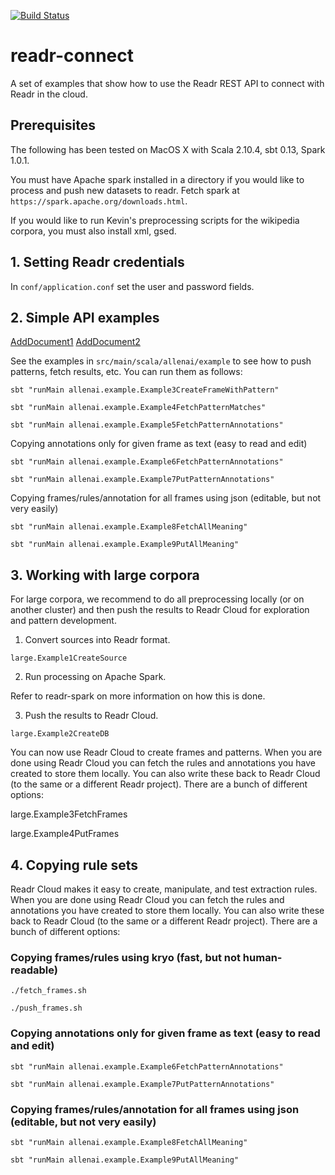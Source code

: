 [![Build Status](https://api.shippable.com/projects/53f2e991c4f33e48022b5360/badge/master)](https://www.shippable.com/projects/53f2e991c4f33e48022b5360)

# readr-connect

A set of examples that show how to use the Readr REST API to connect with Readr in the cloud.

## Prerequisites

The following has been tested on MacOS X with Scala 2.10.4, sbt 0.13, Spark 1.0.1.

You must have Apache spark installed in a directory if you would like to process and push new datasets to readr. Fetch spark at `https://spark.apache.org/downloads.html`.

If you would like to run Kevin's preprocessing scripts for the wikipedia corpora, you must also install xml, gsed. 

## 1. Setting Readr credentials

In `conf/application.conf` set the user and password fields.

## 2. Simple API examples

[AddDocument1](src/main/scala/example/AddDocument1.scala)
[AddDocument2](src/main/scala/example/AddDocument2.scala)


See the examples in `src/main/scala/allenai/example` to see how to push patterns, fetch results, etc. You can run them as follows:

`sbt "runMain allenai.example.Example3CreateFrameWithPattern"`

`sbt "runMain allenai.example.Example4FetchPatternMatches"`

`sbt "runMain allenai.example.Example5FetchPatternAnnotations"`

Copying annotations only for given frame as text (easy to read and edit)

`sbt "runMain allenai.example.Example6FetchPatternAnnotations"`

`sbt "runMain allenai.example.Example7PutPatternAnnotations"`

Copying frames/rules/annotation for all frames using json (editable, but not very easily)

`sbt "runMain allenai.example.Example8FetchAllMeaning"`

`sbt "runMain allenai.example.Example9PutAllMeaning"`


## 3. Working with large corpora

For large corpora, we recommend to do all preprocessing locally (or on another cluster) and then push the results to Readr Cloud for exploration and pattern development.

1. Convert sources into Readr format. 

`large.Example1CreateSource`

2. Run processing on Apache Spark.

Refer to readr-spark on more information on how this is done.

3. Push the results to Readr Cloud.

`large.Example2CreateDB`

You can now use Readr Cloud to create frames and patterns. When you are done using Readr Cloud you can fetch the rules and annotations you have created to store them locally. You can also write these back to Readr Cloud (to the same or a different Readr project). There are a bunch of different options:

large.Example3FetchFrames

large.Example4PutFrames

## 4. Copying rule sets

Readr Cloud makes it easy to create, manipulate, and test extraction rules. When you are done using Readr Cloud you can fetch the rules and annotations you have created to store them locally. You can also write these back to Readr Cloud (to the same or a different Readr project). There are a bunch of different options:

### Copying frames/rules using kryo (fast, but not human-readable)

`./fetch_frames.sh`

`./push_frames.sh`
 
### Copying annotations only for given frame as text (easy to read and edit)
    
`sbt "runMain allenai.example.Example6FetchPatternAnnotations"`

`sbt "runMain allenai.example.Example7PutPatternAnnotations"`
    
### Copying frames/rules/annotation for all frames using json (editable, but not very easily)

`sbt "runMain allenai.example.Example8FetchAllMeaning"`

`sbt "runMain allenai.example.Example9PutAllMeaning"`

